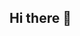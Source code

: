 ## Hi there 👋

<!--
**GabrielaMoedano/GabrielaMoedano** is a ✨ _special_ ✨ repository because its `README.md` (this file) appears on your GitHub profile.

Here are some ideas to get you started:

- 🔭 I’m currently working on ... development using SQL, Bigquery, Terraform, GCP, ETL tools, python.
      I like to do analysis of requirements, create dataflows, testing and deployment.
- 🌱 I’m currently learning ... Korean and cooking, Amazon Web Services
- 👯 I’m looking to collaborate on ... freelance work related to cloud solutions. I would like to help others to create and solve projects.
- 🤔 I’m looking for help with ... improve my comunication, team work and practice my english.
- 💬 Ask me about ... whatever
- 📫 How to reach me: ... doesn't matter

-->
